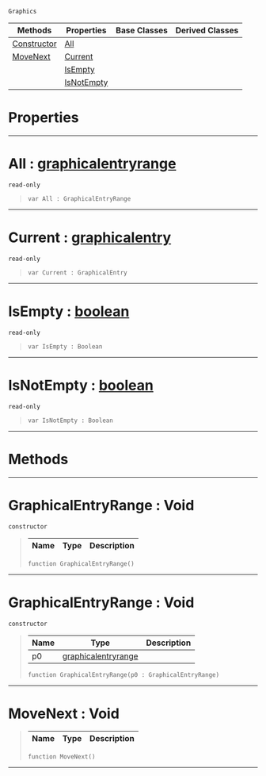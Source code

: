  `Graphics`

|Methods|Properties|Base Classes|Derived Classes|
|---|---|---|---|
|[ Constructor](https://github.com/ZilchEngine/ZilchDocs/blob/master/code_reference/class_reference/graphicalentryrange.markdown#graphicalentryrange-void)|[ All](https://github.com/ZilchEngine/ZilchDocs/blob/master/code_reference/class_reference/graphicalentryrange.markdown#all-zero-engine-document)| | |
|[ MoveNext](https://github.com/ZilchEngine/ZilchDocs/blob/master/code_reference/class_reference/graphicalentryrange.markdown#movenext-void)|[ Current](https://github.com/ZilchEngine/ZilchDocs/blob/master/code_reference/class_reference/graphicalentryrange.markdown#current-zero-engine-docu)| | |
| |[ IsEmpty](https://github.com/ZilchEngine/ZilchDocs/blob/master/code_reference/class_reference/graphicalentryrange.markdown#isempty-zero-engine-docu)| | |
| |[ IsNotEmpty](https://github.com/ZilchEngine/ZilchDocs/blob/master/code_reference/class_reference/graphicalentryrange.markdown#isnotempty-zero-engine-d)| | |


 #  Properties


---  
 #  All : [graphicalentryrange](https://github.com/ZilchEngine/ZilchDocs/blob/master/code_reference/class_reference/graphicalentryrange.markdown)

 `read-only`

> 
> ``` lang=cpp, name=Nada
> var All : GraphicalEntryRange


---  
 #  Current : [graphicalentry](https://github.com/ZilchEngine/ZilchDocs/blob/master/code_reference/class_reference/graphicalentry.markdown)

 `read-only`

> 
> ``` lang=cpp, name=Nada
> var Current : GraphicalEntry


---  
 #  IsEmpty : [boolean](https://github.com/ZilchEngine/ZilchDocs/blob/master/code_reference/nada_base_types/boolean.markdown)

 `read-only`

> 
> ``` lang=cpp, name=Nada
> var IsEmpty : Boolean


---  
 #  IsNotEmpty : [boolean](https://github.com/ZilchEngine/ZilchDocs/blob/master/code_reference/nada_base_types/boolean.markdown)

 `read-only`

> 
> ``` lang=cpp, name=Nada
> var IsNotEmpty : Boolean


---  
 #  Methods


---  
 #  GraphicalEntryRange : Void

 `constructor`

> 
> |Name|Type|Description|
> |---|---|---|
> ``` lang=cpp, name=Nada
> function GraphicalEntryRange()
> ``` 


---  
 #  GraphicalEntryRange : Void

 `constructor`

> 
> |Name|Type|Description|
> |---|---|---|
> |p0|[graphicalentryrange](https://github.com/ZilchEngine/ZilchDocs/blob/master/code_reference/class_reference/graphicalentryrange.markdown)| |
> ``` lang=cpp, name=Nada
> function GraphicalEntryRange(p0 : GraphicalEntryRange)
> ``` 


---  
 #  MoveNext : Void

> 
> |Name|Type|Description|
> |---|---|---|
> ``` lang=cpp, name=Nada
> function MoveNext()
> ``` 


---  
 

 